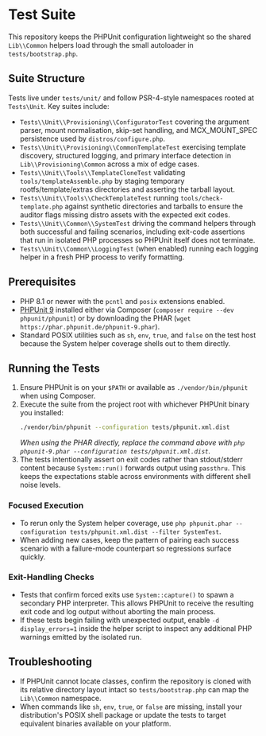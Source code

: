 # Test Suite

This repository keeps the PHPUnit configuration lightweight so the shared `Lib\\Common` helpers load through the small autoloader in `tests/bootstrap.php`.

## Suite Structure

Tests live under `tests/unit/` and follow PSR-4-style namespaces rooted at `Tests\Unit`. Key suites include:

* `Tests\\Unit\\Provisioning\\ConfiguratorTest` covering the argument parser, mount normalisation,
  skip-set handling, and MCX_MOUNT_SPEC persistence used by `distros/configure.php`.
* `Tests\\Unit\\Provisioning\\CommonTemplateTest` exercising template discovery, structured logging,
  and primary interface detection in `Lib\\Provisioning\Common` across a mix of edge cases.
* `Tests\\Unit\\Tools\\TemplateCloneTest` validating `tools/templateAssemble.php` by staging temporary
  rootfs/template/extras directories and asserting the tarball layout.
* `Tests\\Unit\\Tools\\CheckTemplateTest` running `tools/check-template.php` against synthetic directories
  and tarballs to ensure the auditor flags missing distro assets with the expected exit codes.
* `Tests\\Unit\\Common\\SystemTest` driving the command helpers through both successful and failing
  scenarios, including exit-code assertions that run in isolated PHP processes so PHPUnit itself does
  not terminate.
* `Tests\\Unit\\Common\\LoggingTest` (when enabled) running each logging helper in a fresh PHP process
  to verify formatting.

## Prerequisites

* PHP 8.1 or newer with the `pcntl` and `posix` extensions enabled.
* [PHPUnit 9](https://phpunit.de/) installed either via Composer (`composer require --dev phpunit/phpunit`) or by downloading the PHAR (`wget https://phar.phpunit.de/phpunit-9.phar`).
* Standard POSIX utilities such as `sh`, `env`, `true`, and `false` on the test host because the System helper coverage shells out to them directly.

## Running the Tests

1. Ensure PHPUnit is on your `$PATH` or available as `./vendor/bin/phpunit` when using Composer.
2. Execute the suite from the project root with whichever PHPUnit binary you installed:
   ```bash
   ./vendor/bin/phpunit --configuration tests/phpunit.xml.dist
   ```
   *When using the PHAR directly, replace the command above with `php phpunit-9.phar --configuration tests/phpunit.xml.dist`.*
3. The tests intentionally assert on exit codes rather than stdout/stderr content because `System::run()` forwards output using `passthru`. This keeps the expectations stable across environments with different shell noise levels.

### Focused Execution

* To rerun only the System helper coverage, use `php phpunit.phar --configuration tests/phpunit.xml.dist --filter SystemTest`.
* When adding new cases, keep the pattern of pairing each success scenario with a failure-mode counterpart so regressions surface quickly.

### Exit-Handling Checks

* Tests that confirm forced exits use `System::capture()` to spawn a secondary PHP interpreter. This allows PHPUnit to receive the resulting exit code and log output without aborting the main process.
* If these tests begin failing with unexpected output, enable `-d display_errors=1` inside the helper script to inspect any additional PHP warnings emitted by the isolated run.

## Troubleshooting

* If PHPUnit cannot locate classes, confirm the repository is cloned with its relative directory layout intact so `tests/bootstrap.php` can map the `Lib\\Common` namespace.
* When commands like `sh`, `env`, `true`, or `false` are missing, install your distribution's POSIX shell package or update the tests to target equivalent binaries available on your platform.
